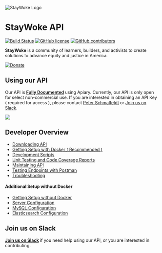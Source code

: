 ![StayWoke Logo](https://staywoke-github.s3.us-east-1.amazonaws.com/common/logo.png "StayWoke Logo")

StayWoke API
===

[![Build Status](https://circleci.com/gh/staywoke/api/tree/master.svg?style=shield)](https://circleci.com/gh/staywoke/api/tree/master) [![GitHub license](https://img.shields.io/badge/license-MIT-blue.svg?style=flat)](https://raw.githubusercontent.com/staywoke/api/master/LICENSE) [![GitHub contributors](https://img.shields.io/github/contributors/staywoke/api.svg)](https://github.com/staywoke/api/graphs/contributors)

__StayWoke__ is a community of learners, builders, and activists to create solutions to advance equity and justice in America.

[![Donate](https://staywoke-github.s3.us-east-1.amazonaws.com/common/donate.png)](https://www.paypal.me/campaignzero)


Using our API
---

Our API is __[Fully Documented](https://api.staywoke.org/guide/)__ using Apiary. Currently, our API is only open for select non-commercial use.  If you are interested in obtaining an API Key ( required for access ), please contact [Peter Schmalfeldt](mailto:me@peterschmalfeldt.com) or [Join us on Slack](https://staywoke.slack.com).

<img src="https://staywoke-github.s3.us-east-1.amazonaws.com/api/apiary.jpg" style="max-width: 100%;">


Developer Overview
---

* [Downloading API](docs/downloading-api.md)
* [Getting Setup with Docker ( Recommended )](docs/getting-setup-with-docker.md)
* [Development Scripts](docs/development-scripts.md)
* [Unit Testing and Code Coverage Reports](docs/unit-testing-and-code-coverage-reports.md)
* [Maintaining API](docs/maintaining-api.md)
* [Testing Endpoints with Postman](docs/testing-endpoints.md)
* [Troubleshooting](docs/troubleshooting.md)

#### Additional Setup without Docker

* [Getting Setup without Docker](docs/getting-setup-without-docker.md)
* [Server Configuration](docs/server-configuration.md)
* [MySQL Configuration](docs/mysql-configuration.md)
* [Elasticsearch Configuration](docs/elasticsearch-configuration.md)


Join us on Slack
---

__[Join us on Slack](https://staywoke.slack.com)__ if you need help using our API, or you are interested in contributing.
